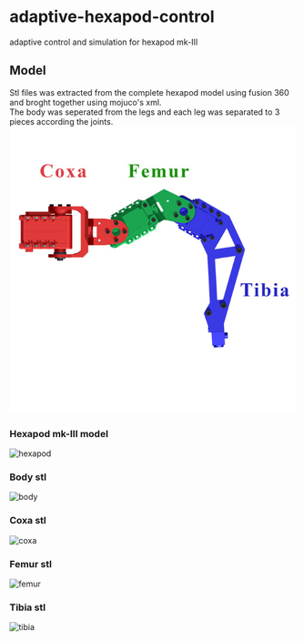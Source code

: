 # adaptive-hexapod-control
adaptive control and simulation for hexapod mk-III

## Model
Stl files was extracted from the complete hexapod model using fusion 360 and broght together using mojuco's xml.\
The body was seperated from the legs and each leg was separated to 3 pieces according the joints.\
![legstructure](images/legstructure.jpg) 
### Hexapod mk-III model
![hexapod](images/hexapod.gif)

### Body stl
![body](images/body.gif)


### Coxa stl
![coxa](images/coxa.gif)


### Femur stl
![femur](images/femur.gif)


### Tibia stl
![tibia](images/tibia.gif)


